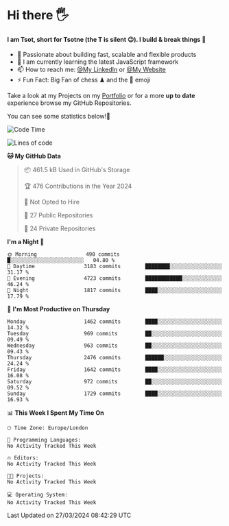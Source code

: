 # Hi there :raised_hand_with_fingers_splayed:
#### I am Tsot, short for Tsotne (the T is silent :wink:). I build & break things :space_invader:
- :telescope: Passionate about building fast, scalable and flexible products
- :seedling: I am currently learning the latest JavaScript framework 
- :mailbox: How to reach me: [@My LinkedIn](https://www.linkedin.com/in/tsotne-gvadzabia/) or [@My Website](https://tsotne.co.uk/contact)
- :zap: Fun Fact: Big Fan of chess ♟ and the 👾 emoji

Take a look at my Projects on my [Portfolio](https://tsotne.co.uk/) or for a more **up to date** experience browse my GitHub Repositories.

You can see some statistics below!:space_invader:
<!--START_SECTION:waka-->
![Code Time](http://img.shields.io/badge/Code%20Time-761%20hrs%202%20mins-blue)

![Lines of code](https://img.shields.io/badge/From%20Hello%20World%20I%27ve%20Written-4.8%20million%20lines%20of%20code-blue)

**🐱 My GitHub Data** 

> 📦 461.5 kB Used in GitHub's Storage 
 > 
> 🏆 476 Contributions in the Year 2024
 > 
> 🚫 Not Opted to Hire
 > 
> 📜 27 Public Repositories 
 > 
> 🔑 24 Private Repositories 
 > 
**I'm a Night 🦉** 

```text
🌞 Morning                490 commits         █░░░░░░░░░░░░░░░░░░░░░░░░   04.80 % 
🌆 Daytime                3183 commits        ████████░░░░░░░░░░░░░░░░░   31.17 % 
🌃 Evening                4723 commits        ████████████░░░░░░░░░░░░░   46.24 % 
🌙 Night                  1817 commits        ████░░░░░░░░░░░░░░░░░░░░░   17.79 % 
```
📅 **I'm Most Productive on Thursday** 

```text
Monday                   1462 commits        ████░░░░░░░░░░░░░░░░░░░░░   14.32 % 
Tuesday                  969 commits         ██░░░░░░░░░░░░░░░░░░░░░░░   09.49 % 
Wednesday                963 commits         ██░░░░░░░░░░░░░░░░░░░░░░░   09.43 % 
Thursday                 2476 commits        ██████░░░░░░░░░░░░░░░░░░░   24.24 % 
Friday                   1642 commits        ████░░░░░░░░░░░░░░░░░░░░░   16.08 % 
Saturday                 972 commits         ██░░░░░░░░░░░░░░░░░░░░░░░   09.52 % 
Sunday                   1729 commits        ████░░░░░░░░░░░░░░░░░░░░░   16.93 % 
```


📊 **This Week I Spent My Time On** 

```text
🕑︎ Time Zone: Europe/London

💬 Programming Languages: 
No Activity Tracked This Week

🔥 Editors: 
No Activity Tracked This Week

🐱‍💻 Projects: 
No Activity Tracked This Week

💻 Operating System: 
No Activity Tracked This Week
```


 Last Updated on 27/03/2024 08:42:29 UTC
<!--END_SECTION:waka-->
